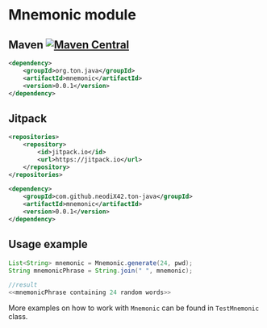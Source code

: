 # Mnemonic module

## Maven [![Maven Central][maven-central-svg]][maven-central]

```xml
<dependency>
    <groupId>org.ton.java</groupId>
    <artifactId>mnemonic</artifactId>
    <version>0.0.1</version>
</dependency>
```

## Jitpack

```xml
<repositories>
    <repository>
        <id>jitpack.io</id>
        <url>https://jitpack.io</url>
    </repository>
</repositories>
```

```xml
<dependency>
    <groupId>com.github.neodiX42.ton-java</groupId>
    <artifactId>mnemonic</artifactId>
    <version>0.0.1</version>
</dependency>
```

## Usage example

```java
List<String> mnemonic = Mnemonic.generate(24, pwd);
String mnemonicPhrase = String.join(" ", mnemonic);

//result
<<mnemonicPhrase containing 24 random words>>
```

More examples on how to work with `Mnemonic` can be found in `TestMnemonic` class.


[maven-central-svg]: https://img.shields.io/maven-central/v/org.ton.java/mnemonic

[maven-central]: https://mvnrepository.com/artifact/org.ton.java/mnemonic

[ton-svg]: https://img.shields.io/badge/Based%20on-TON-blue

[ton]: https://ton.org